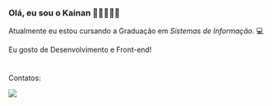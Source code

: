 ### Olá, eu sou o Kainan 👋🏻👨🏻‍💻

Atualmente eu estou cursando a Graduação em *Sistemas de Informação.* 💻

Eu gosto de Desenvolvimento e Front-end!
#
#
#
Contatos:

<a href="https://twitter.com/kainangs"><img src="https://img.shields.io/badge/Twitter-1DA1F2?style=for-the-badge&logo=twitter&logoColor=white" /><a/>
